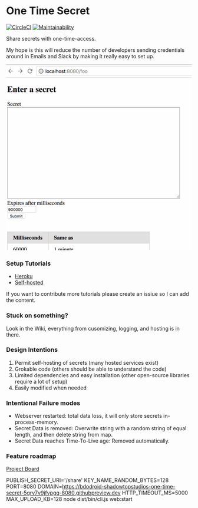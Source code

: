# One Time Secret

[![CircleCI](https://circleci.com/gh/Incognito/one-time-secret/tree/master.svg?style=svg&circle-token=075ef0fe33b49a42abf7593cc8c9e2cf7329d6c1)](https://circleci.com/gh/Incognito/one-time-secret/tree/master) [![Maintainability](https://api.codeclimate.com/v1/badges/4d9d00c8635d064c58d3/maintainability)](https://codeclimate.com/github/Incognito/one-time-secret/maintainability)

Share secrets with one-time-access.

My hope is this will reduce the number of developers
sending credentials around in Emails and Slack by
making it really easy to set up.

![Demo of app working](https://raw.githubusercontent.com/Incognito/one-time-secret/github-image-assets/one-time-demo.gif?token=AAXJuuLEN6E5tgxXi6IpPFGD-NZl1Jf3ks5a7zv-wA%3D%3D)

### Setup Tutorials
 - [Heroku](https://github.com/Incognito/one-time-secret/wiki/Setup:-Heroku)
 - [Self-hosted](https://github.com/Incognito/one-time-secret/wiki/Setup:-Self-hosted)

If you want to contribute more tutorials please create an issiue so I can add the content.

### Stuck on something?
Look in the Wiki, everything from cusomizing, logging, and hosting is in there.

### Design Intentions
1. Permit self-hosting of secrets (many hosted services exist)
1. Grokable code (others should be able to understand the code)
1. Limited dependencies and easy installation (other open-source libraries require a lot of setup)
1. Easily modified when needed

### Intentional Failure modes
- Webserver restarted: total data loss, it will only store secrets in-process-memory.
- Secret Data is removed: Overwrite string with a random string of equal length, and then delete string from map.
- Secret Data reaches Time-To-Live age: Removed automatically.

### Feature roadmap
[Project Board](https://github.com/Incognito/one-time-secret/projects/1)



PUBLISH_SECRET_URI='/share' KEY_NAME_RANDOM_BYTES=128 PORT=8080 DOMAIN=https://bdodroid-shadowtopstudios-one-time-secret-5grv7v9jfvpgq-8080.githubpreview.dev HTTP_TIMEOUT_MS=5000 MAX_UPLOAD_KB=128 node dist/bin/cli.js web:start